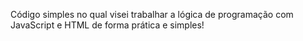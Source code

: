 Código simples no qual visei trabalhar a lógica de programação com JavaScript e HTML de forma prática e simples!
